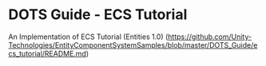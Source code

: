 # DOTS Guide - ECS Tutorial

An Implementation of ECS Tutorial (Entities 1.0) (https://github.com/Unity-Technologies/EntityComponentSystemSamples/blob/master/DOTS_Guide/ecs_tutorial/README.md)
